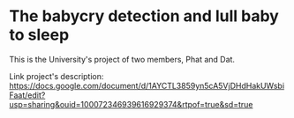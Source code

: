 # The babycry detection and lull baby to sleep
This is the University's project of two members, Phat and Dat.

Link project's description:
https://docs.google.com/document/d/1AYCTL3859yn5cA5VjDHdHakUWsbiFaat/edit?usp=sharing&ouid=100072346939616929374&rtpof=true&sd=true
